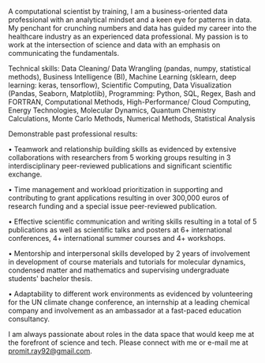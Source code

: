 A computational scientist by training, I am a business-oriented data professional with an analytical mindset and a keen eye for patterns in data. My penchant for crunching numbers and data has guided my career into the healthcare industry as an experienced data professional. My passion is to work at the intersection of science and data with an emphasis on communicating the fundamentals.

Technical skills: Data Cleaning/ Data Wrangling (pandas, numpy, statistical methods), Business Intelligence (BI), Machine Learning (sklearn, deep learning: keras, tensorflow), Scientific Computing, Data Visualization (Pandas, Seaborn, Matplotlib), Programming: Python, SQL, Regex, Bash and FORTRAN, Computational Methods, High-Performance/ Cloud Computing, Energy Technologies, Molecular Dynamics, Quantum Chemistry Calculations, Monte Carlo Methods, Numerical Methods, Statistical Analysis

Demonstrable past professional results:

• Teamwork and relationship building skills as evidenced by extensive collaborations with researchers from 5 working groups resulting in 3 interdisciplinary peer-reviewed publications and significant scientific exchange.

• Time management and workload prioritization in supporting and contributing to grant applications resulting in over 300,000 euros of research funding and a special issue peer-reviewed publication.

• Effective scientific communication and writing skills resulting in a total of 5 publications as well as scientific talks and posters at 6+ international conferences, 4+ international summer courses and 4+ workshops.

• Mentorship and interpersonal skills developed by 2 years of involvement in development of course materials and tutorials for molecular dynamics, condensed matter and mathematics and supervising undergraduate students' bachelor thesis.

• Adaptability to different work environments as evidenced by volunteering for the UN climate change conference, an internship at a leading chemical company and involvement as an ambassador at a fast-paced education consultancy.

I am always passionate about roles in the data space that would keep me at the forefront of science and tech. Please connect with me or e-mail me at promit.ray92@gmail.com.
